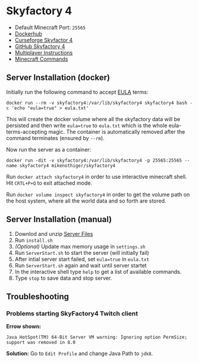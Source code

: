 # Skyfactory 4

* Default Minecraft Port: `25565`
* [Dockerhub](https://hub.docker.com/repository/docker/mikenoethiger/skyfactory4)
* [Curseforge Skyfactor 4](https://www.curseforge.com/minecraft/modpacks/skyfactory-4/files)
* [GitHub Skyfactory 4](https://github.com/DarkPacks/SkyFactory-4)
* [Multiplayer Instructions](https://github.com/DarkPacks/SkyFactory-4/wiki/Multiplayer-Instructions)
* [Minecraft Commands](https://minecraft.gamepedia.com/Commands)

## Server Installation (docker)

Initially run the following command to accept [EULA](https://account.mojang.com/documents/minecraft_eula) terms:

```
docker run --rm -v skyfactory4:/var/lib/skyfactory4 skyfactory4 bash -c 'echo "eula=true" > eula.txt'
```

This will create the docker volume where all the skyfactory data will be persisted and then write `eula=true` to `eula.txt` which is the whole eula-terms-accepting magic.
The container is automatically removed after the command terminates (ensured by `--rm`).

Now run the server as a container:

```
docker run -dit -v skyfactory4:/var/lib/skyfactory4 -p 25565:25565 --name skyfactory4 mikenothiger/skyfactory4
```

Run `docker attach skyfactory4` in order to use interactive minecraft shell. Hit `CRTL+P+Q` to exit attached mode.

Run `docker volume inspect skyfactory4` in order to get the volume path on the host system, where all the world data and so forth are stored.

## Server Installation (manual)

1. Downlod and unzip [Server Files](https://www.curseforge.com/minecraft/modpacks/skyfactory-4/files/2787018)
2. Run `install.sh`
3. *(Optional)* Update max memory usage in `settings.sh`
4. Run `ServerStart.sh` to start the server (will initially fail)
5. After intial server start failed, set `eula=true` in `eula.txt`
6. Run `ServerStart.sh` again and wait until server startet
7. In the interactive shell type `help` to get a list of available commands.
8. Type `stop` to save data and stop server.

## Troubleshooting

### Problems starting SkyFactory4 Twitch client

**Errow shown:**

```
Java HotSpot(TM) 64-Bit Server VM warning: Ignoring option PermSize; support was removed in 8.0
```

**Solution:** Go to `Edit Profile` and change Java Path to `jdk8`.



